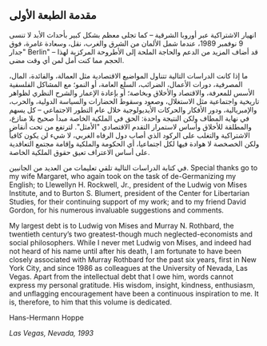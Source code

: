 ## مقدمة الطبعة الأولى

انهيار الاشتراكية عبر أوروبا الشرقية – كما تجلى معظم بشكل كبير بأحداث الأبد لا تنسى 9 نوفمبر 1989، عندما شمل الألمان من الشرق والغرب، نقل، وسعادة غامرة، فوق "جدار Berlin" – قد أضاف المزيد من الدعم والحاجة الملحة إلى الأطروحة المركزية لهذا الحجم مما كنت أمل لمن أي وقت مضى.

ما إذا كانت الدراسات التالية تتناول المواضيع الاقتصادية مثل العمالة، والفائدة، المال، المصرفية، دورات الأعمال، الضرائب، السلع العامة، أو النمو؛ مع المشاكل الفلسفية الأسس للمعرفة، والاقتصاد والأخلاق وبخاصة؛ أو بإعادة الإعمار والشرح النظري لظواهر تاريخية واجتماعية مثل الاستغلال، وصعود وسقوط الحضارات والسياسة الدولية، والحرب، والإمبريالية، ودور الأفكار والحركات الأيديولوجية خلال عام التطور الاجتماعي – كل يسهم في نهاية المطاف ولكن النتيجة واحدة: الحق في الملكية الخاصة مبدأ صحيح بلا منازع، والمطلقة للأخلاق وأساس لاستمرار التقدم الاقتصادي "الأمثل". لترتفع من تحت أنقاض الاشتراكية والتغلب على الركود الذي أصاب دول الرفاه الغربي، لا شيء لن يكون كافياً ولكن الخصخصة لا هوادة فيها لكل اجتماعيا، أي الحكومة والملكية وإقامة مجتمع التعاقدية على أساس الاعتراف تعيق حقوق الملكية الخاصة.

في كتابة الدراسات التالية تلقي تعليمات من العديد من الجانبين. Special thanks go to my wife Margaret, who again took on the task of de-Germanizing my English; to Llewellyn H. Rockwell, Jr., president of the Ludwig von Mises Institute, and to Burton S. Blumert, president of the Center for Libertarian Studies, for their continuing support of my work; and to my friend David Gordon, for his numerous invaluable suggestions and comments.

My largest debt is to Ludwig von Mises and Murray N. Rothbard, the twentieth century’s two greatest-though much neglected-economists and social philosophers. While I never met Ludwig von Mises, and indeed had not heard of his name until after his death, I am fortunate to have been closely associated with Murray Rothbard for the past six years, first in New York City, and since 1986 as colleagues at the University of Nevada, Las Vegas. Apart from the intellectual debt that I owe him, words cannot express my personal gratitude. His wisdom, insight, kindness, enthusiasm, and unflagging encouragement have been a continuous inspiration to me. It is, therefore, to him that this volume is dedicated.

Hans-Hermann Hoppe

*Las Vegas, Nevada, 1993*